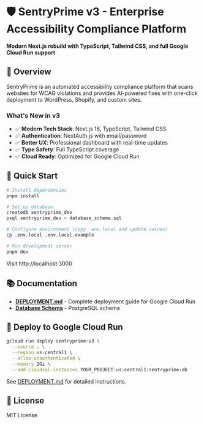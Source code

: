 # 🛡️ SentryPrime v3 - Enterprise Accessibility Compliance Platform

**Modern Next.js rebuild with TypeScript, Tailwind CSS, and full Google Cloud Run support**

## 🎯 Overview

SentryPrime is an automated accessibility compliance platform that scans websites for WCAG violations and provides AI-powered fixes with one-click deployment to WordPress, Shopify, and custom sites.

### What's New in v3

- ✅ **Modern Tech Stack**: Next.js 16, TypeScript, Tailwind CSS
- ✅ **Authentication**: NextAuth.js with email/password
- ✅ **Better UX**: Professional dashboard with real-time updates
- ✅ **Type Safety**: Full TypeScript coverage
- ✅ **Cloud Ready**: Optimized for Google Cloud Run

## 🚀 Quick Start

```bash
# Install dependencies
pnpm install

# Set up database
createdb sentryprime_dev
psql sentryprime_dev < database_schema.sql

# Configure environment (copy .env.local and update values)
cp .env.local .env.local.example

# Run development server
pnpm dev
```

Visit http://localhost:3000

## 📚 Documentation

- **[DEPLOYMENT.md](./DEPLOYMENT.md)** - Complete deployment guide for Google Cloud Run
- **[Database Schema](./database_schema.sql)** - PostgreSQL schema

## 🚢 Deploy to Google Cloud Run

```bash
gcloud run deploy sentryprime-v3 \
  --source . \
  --region us-central1 \
  --allow-unauthenticated \
  --memory 2Gi \
  --add-cloudsql-instances YOUR_PROJECT:us-central1:sentryprime-db
```

See [DEPLOYMENT.md](./DEPLOYMENT.md) for detailed instructions.

## 📄 License

MIT License
